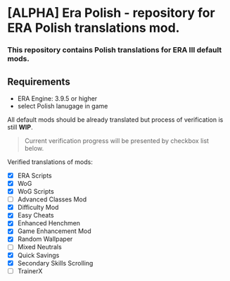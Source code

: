# [ALPHA] Era Polish - repository for ERA Polish translations mod.
### This repository contains Polish translations for **ERA III** default mods.

## Requirements
- ERA Engine: 3.9.5 or higher
- select Polish lanugage in game

All default mods should be already translated but process of verification is still **WIP**.
> Current verification progress will be presented by checkbox list below.

Verified translations of mods:
- [x] ERA Scripts
- [x] WoG
- [x] WoG Scripts
- [ ] Advanced Classes Mod
- [x] Difficulty Mod
- [x] Easy Cheats
- [x] Enhanced Henchmen
- [x] Game Enhancement Mod
- [x] Random Wallpaper
- [ ] Mixed Neutrals
- [x] Quick Savings
- [x] Secondary Skills Scrolling
- [ ] TrainerX
